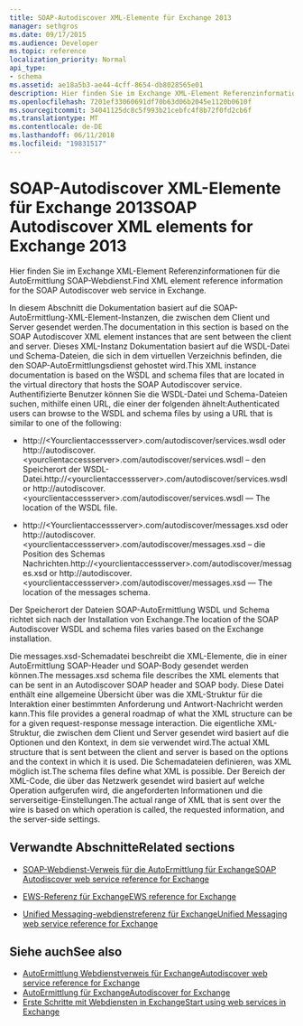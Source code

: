 ```yaml
---
title: SOAP-Autodiscover XML-Elemente für Exchange 2013
manager: sethgros
ms.date: 09/17/2015
ms.audience: Developer
ms.topic: reference
localization_priority: Normal
api_type:
- schema
ms.assetid: ae18a5b3-ae44-4cff-8654-db8028565e01
description: Hier finden Sie im Exchange XML-Element Referenzinformationen für die AutoErmittlung SOAP-Webdienst.
ms.openlocfilehash: 7201ef33060691df70b63d06b2045e1120b0610f
ms.sourcegitcommit: 34041125dc8c5f993b21cebfc4f8b72f0fd2cb6f
ms.translationtype: MT
ms.contentlocale: de-DE
ms.lasthandoff: 06/11/2018
ms.locfileid: "19831517"
---
```

# <a name="soap-autodiscover-xml-elements-for-exchange-2013"></a><span data-ttu-id="6ee17-103">SOAP-Autodiscover XML-Elemente für Exchange 2013</span><span class="sxs-lookup"><span data-stu-id="6ee17-103">SOAP Autodiscover XML elements for Exchange 2013</span></span>

<span data-ttu-id="6ee17-104">Hier finden Sie im Exchange XML-Element Referenzinformationen für die AutoErmittlung SOAP-Webdienst.</span><span class="sxs-lookup"><span data-stu-id="6ee17-104">Find XML element reference information for the SOAP Autodiscover web service in Exchange.</span></span>
  
<span data-ttu-id="6ee17-105">In diesem Abschnitt die Dokumentation basiert auf die SOAP-AutoErmittlung-XML-Element-Instanzen, die zwischen dem Client und Server gesendet werden.</span><span class="sxs-lookup"><span data-stu-id="6ee17-105">The documentation in this section is based on the SOAP Autodiscover XML element instances that are sent between the client and server.</span></span> <span data-ttu-id="6ee17-106">Dieses XML-Instanz Dokumentation basiert auf die WSDL-Datei und Schema-Dateien, die sich in dem virtuellen Verzeichnis befinden, die den SOAP-AutoErmittlungsdienst gehostet wird.</span><span class="sxs-lookup"><span data-stu-id="6ee17-106">This XML instance documentation is based on the WSDL and schema files that are located in the virtual directory that hosts the SOAP Autodiscover service.</span></span> <span data-ttu-id="6ee17-107">Authentifizierte Benutzer können Sie die WSDL-Datei und Schema-Dateien suchen, mithilfe einen URL, die einer der folgenden ähnelt:</span><span class="sxs-lookup"><span data-stu-id="6ee17-107">Authenticated users can browse to the WSDL and schema files by using a URL that is similar to one of the following:</span></span>
  
- <span data-ttu-id="6ee17-108">http://\<Yourclientaccessserver\>.com/autodiscover/services.wsdl oder http://autodiscover.\<yourclientaccessserver\>.com/autodiscover/services.wsdl – den Speicherort der WSDL-Datei.</span><span class="sxs-lookup"><span data-stu-id="6ee17-108">http://\<yourclientaccessserver\>.com/autodiscover/services.wsdl or http://autodiscover.\<yourclientaccessserver\>.com/autodiscover/services.wsdl — The location of the WSDL file.</span></span>
    
- <span data-ttu-id="6ee17-109">http://\<Yourclientaccessserver\>.com/autodiscover/messages.xsd oder http://autodiscover.\<yourclientaccessserver\>.com/autodiscover/messages.xsd – die Position des Schemas Nachrichten.</span><span class="sxs-lookup"><span data-stu-id="6ee17-109">http://\<yourclientaccessserver\>.com/autodiscover/messages.xsd or http://autodiscover.\<yourclientaccessserver\>.com/autodiscover/messages.xsd — The location of the messages schema.</span></span>
    
<span data-ttu-id="6ee17-110">Der Speicherort der Dateien SOAP-AutoErmittlung WSDL und Schema richtet sich nach der Installation von Exchange.</span><span class="sxs-lookup"><span data-stu-id="6ee17-110">The location of the SOAP Autodiscover WSDL and schema files varies based on the Exchange installation.</span></span>
  
<span data-ttu-id="6ee17-111">Die messages.xsd-Schemadatei beschreibt die XML-Elemente, die in einer AutoErmittlung SOAP-Header und SOAP-Body gesendet werden können.</span><span class="sxs-lookup"><span data-stu-id="6ee17-111">The messages.xsd schema file describes the XML elements that can be sent in an Autodiscover SOAP header and SOAP body.</span></span> <span data-ttu-id="6ee17-112">Diese Datei enthält eine allgemeine Übersicht über was die XML-Struktur für die Interaktion einer bestimmten Anforderung und Antwort-Nachricht werden kann.</span><span class="sxs-lookup"><span data-stu-id="6ee17-112">This file provides a general roadmap of what the XML structure can be for a given request-response message interaction.</span></span> <span data-ttu-id="6ee17-113">Die eigentliche XML-Struktur, die zwischen dem Client und Server gesendet wird basiert auf die Optionen und den Kontext, in dem sie verwendet wird.</span><span class="sxs-lookup"><span data-stu-id="6ee17-113">The actual XML structure that is sent between the client and server is based on the options and the context in which it is used.</span></span> <span data-ttu-id="6ee17-114">Die Schemadateien definieren, was XML möglich ist.</span><span class="sxs-lookup"><span data-stu-id="6ee17-114">The schema files define what XML is possible.</span></span> <span data-ttu-id="6ee17-115">Der Bereich der XML-Code, die über das Netzwerk gesendet wird basiert auf welche Operation aufgerufen wird, die angeforderten Informationen und die serverseitige-Einstellungen.</span><span class="sxs-lookup"><span data-stu-id="6ee17-115">The actual range of XML that is sent over the wire is based on which operation is called, the requested information, and the server-side settings.</span></span> 
  
## <a name="related-sections"></a><span data-ttu-id="6ee17-116">Verwandte Abschnitte</span><span class="sxs-lookup"><span data-stu-id="6ee17-116">Related sections</span></span>
<span data-ttu-id="6ee17-117"><a name="bk_RelatedSections"> </a></span><span class="sxs-lookup"><span data-stu-id="6ee17-117"></span></span>

- [<span data-ttu-id="6ee17-118">SOAP-Webdienst-Verweis für die AutoErmittlung für Exchange</span><span class="sxs-lookup"><span data-stu-id="6ee17-118">SOAP Autodiscover web service reference for Exchange</span></span>](soap-autodiscover-web-service-reference-for-exchange.md)
    
- [<span data-ttu-id="6ee17-119">EWS-Referenz für Exchange</span><span class="sxs-lookup"><span data-stu-id="6ee17-119">EWS reference for Exchange</span></span>](ews-reference-for-exchange.md)
    
- [<span data-ttu-id="6ee17-120">Unified Messaging-webdienstreferenz für Exchange</span><span class="sxs-lookup"><span data-stu-id="6ee17-120">Unified Messaging web service reference for Exchange</span></span>](unified-messaging-web-service-reference-for-exchange.md)
    
## <a name="see-also"></a><span data-ttu-id="6ee17-121">Siehe auch</span><span class="sxs-lookup"><span data-stu-id="6ee17-121">See also</span></span>

- [<span data-ttu-id="6ee17-122">AutoErmittlung Webdienstverweis für Exchange</span><span class="sxs-lookup"><span data-stu-id="6ee17-122">Autodiscover web service reference for Exchange</span></span>](autodiscover-web-service-reference-for-exchange.md)
- [<span data-ttu-id="6ee17-123">AutoErmittlung für Exchange</span><span class="sxs-lookup"><span data-stu-id="6ee17-123">Autodiscover for Exchange</span></span>](../exchange-web-services/autodiscover-for-exchange.md)
- [<span data-ttu-id="6ee17-124">Erste Schritte mit Webdiensten in Exchange</span><span class="sxs-lookup"><span data-stu-id="6ee17-124">Start using web services in Exchange</span></span>](../exchange-web-services/start-using-web-services-in-exchange.md)
    

